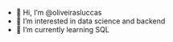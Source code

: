 - 👋 Hi, I’m @oliveirasluccas
- 👀 I’m interested in data science and backend
- 🌱 I’m currently learning SQL

